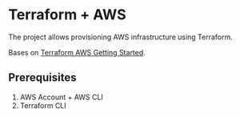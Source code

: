 # Terraform + AWS

The project allows provisioning AWS infrastructure using Terraform.

Bases on [Terraform AWS Getting Started](https://learn.hashicorp.com/collections/terraform/aws-get-started).

## Prerequisites

1. AWS Account + AWS CLI
2. Terraform CLI

